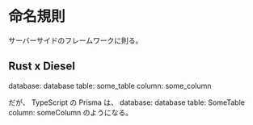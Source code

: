 # 命名規則

サーバーサイドのフレームワークに則る。

## Rust x Diesel

database: database
table: some_table
column: some_column

だが、
TypeScript の Prisma は、
database: database
table: SomeTable
column: someColumn
のようになる。
